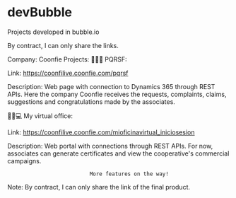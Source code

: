 # devBubble
Projects developed in bubble.io

By contract, I can only share the links.

Company: Coonfie
Projects:
  📝✅💭 PQRSF:    
  
  Link:                        https://coonfilive.coonfie.com/pqrsf
  
  Description:                 Web page with connection to Dynamics 365 through REST APIs.
                               Here the company Coonfie receives the requests, complaints, claims,
                               suggestions and congratulations made by the associates.   

  📃✅💻 My virtual office:  
  
  Link:                       https://coonfilive.coonfie.com/mioficinavirtual_iniciosesion
  
  Description:                Web portal with connections through REST APIs.
                              For now, associates can generate certificates and view the 
                              cooperative's commercial campaigns.

                              More features on the way!
  
  
Note: By contract, I can only share the link of the final product.
